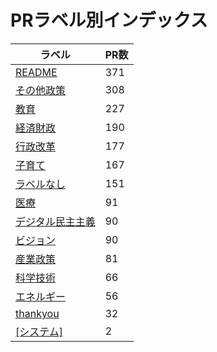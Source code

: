 # PRラベル別インデックス

| ラベル | PR数 |
|--------|------|
| [README](label_README.md) | 371 |
| [その他政策](label_その他政策.md) | 308 |
| [教育](label_教育.md) | 227 |
| [経済財政](label_経済財政.md) | 190 |
| [行政改革](label_行政改革.md) | 177 |
| [子育て](label_子育て.md) | 167 |
| [ラベルなし](label_ラベルなし.md) | 151 |
| [医療](label_医療.md) | 91 |
| [デジタル民主主義](label_デジタル民主主義.md) | 90 |
| [ビジョン](label_ビジョン.md) | 90 |
| [産業政策](label_産業政策.md) | 81 |
| [科学技術](label_科学技術.md) | 66 |
| [エネルギー](label_エネルギー.md) | 56 |
| [thankyou](label_thankyou.md) | 32 |
| [[システム]](label_[システム].md) | 2 |
